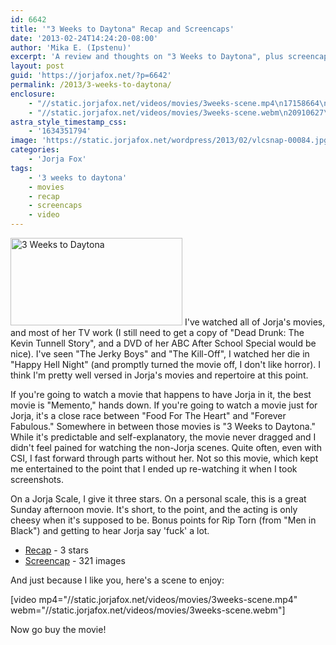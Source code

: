 ```yaml
---
id: 6642
title: '"3 Weeks to Daytona" Recap and Screencaps'
date: '2013-02-24T14:24:20-08:00'
author: 'Mika E. (Ipstenu)'
excerpt: 'A review and thoughts on "3 Weeks to Daytona", plus screencaps and a video clip.'
layout: post
guid: 'https://jorjafox.net/?p=6642'
permalink: /2013/3-weeks-to-daytona/
enclosure:
    - "//static.jorjafox.net/videos/movies/3weeks-scene.mp4\n17158664\nvideo/mp4\n"
    - "//static.jorjafox.net/videos/movies/3weeks-scene.webm\n20910627\nvideo/webm\n"
astra_style_timestamp_css:
    - '1634351794'
image: 'https://static.jorjafox.net/wordpress/2013/02/vlcsnap-00084.jpg'
categories:
    - 'Jorja Fox'
tags:
    - '3 weeks to daytona'
    - movies
    - recap
    - screencaps
    - video
---
```


<a href="//static.jorjafox.net/wordpress/2013/02/vlcsnap-00084.jpg"><img class="alignleft size-thumbnail wp-image-6643" alt="3 Weeks to Daytona" src="//static.jorjafox.net/wordpress/2013/02/vlcsnap-00084-250x250.jpg" width="275" height="140" /></a> I've watched all of Jorja's movies, and most of her TV work (I still need to get a copy of "Dead Drunk: The Kevin Tunnell Story", and a DVD of her ABC After School Special would be nice). I've seen "The Jerky Boys" and "The Kill-Off", I watched her die in "Happy Hell Night" (and promptly turned the movie off, I don't like horror). I think I'm pretty well versed in Jorja's movies and repertoire at this point.

If you're going to watch a movie that happens to have Jorja in it, the best movie is "Memento," hands down. If you're going to watch a movie just for Jorja, it's a close race between "Food For The Heart" and "Forever Fabulous." Somewhere in between those movies is "3 Weeks to Daytona." While it's predictable and self-explanatory, the movie never dragged and I didn't feel pained for watching the non-Jorja scenes. Quite often, even with CSI, I fast forward through parts without her. Not so this movie, which kept me entertained to the point that I ended up re-watching it when I took screenshots.

On a Jorja Scale, I give it three stars. On a personal scale, this is a great Sunday afternoon movie. It's short, to the point, and the acting is only cheesy when it's supposed to be. Bonus points for Rip Torn (from "Men in Black") and getting to hear Jorja say 'fuck' a lot.
<ul>
	<li><a href="https://jorjafox.net/wiki/3_Weeks_To_Daytona">Recap</a> - 3 stars</li>
	<li><a href="https://jorjafox.net/gallery/movies/3weekstodaytona/screencaps/">Screencap</a> - 321 images</li>
</ul>
And just because I like you, here's a scene to enjoy:

[video mp4="//static.jorjafox.net/videos/movies/3weeks-scene.mp4" webm="//static.jorjafox.net/videos/movies/3weeks-scene.webm"]

Now go buy the movie!
